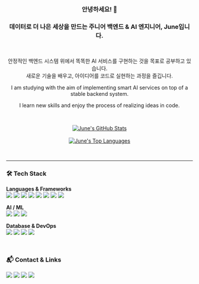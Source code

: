 <div align="center">

### **안녕하세요! 👋**
### **데이터로 더 나은 세상을 만드는 주니어 백엔드 & AI 엔지니어, June입니다.**

<br>

<p>안정적인 백엔드 시스템 위에서 똑똑한 AI 서비스를 구현하는 것을 목표로 공부하고 있습니다.<br>새로운 기술을 배우고, 아이디어를 코드로 실현하는 과정을 즐깁니다.</p>
<p>I am studying with the aim of implementing smart AI services on top of a stable backend system.</p>
<p>I learn new skills and enjoy the process of realizing ideas in code.</p>

<br>

<p align="center">
  <a href="https://github.com/anuraghazra/github-readme-stats">
    <img src="https://github-readme-stats-snowy-six-56.vercel.app/api?username=4season&show_icons=true&bg_color=fff9fb&title_color=b37f8c&text_color=594a4e&icon_color=86b37f&border_radius=10&border_color=f2e8ea" alt="June's GitHub Stats" />
  </a> <br> <br>
  <a href="https://github.com/anuraghazra/github-readme-stats">
    <img src="https://github-readme-stats-snowy-six-56.vercel.app/api/top-langs/?username=4season&layout=compact&bg_color=fff9fb&title_color=b37f8c&text_color=594a4e&border_radius=10&border_color=f2e8ea" alt="June's Top Languages" />
  </a>
</p>

</div>
<br>

---

### **🛠️ Tech Stack**

<p>
  <strong>Languages & Frameworks</strong><br>
  <img src="https://img.shields.io/badge/Python-3776AB?style=for-the-badge&logo=python&logoColor=white"/>
  <img src="https://img.shields.io/badge/Go-00ADD8?style=for-the-badge&logo=go&logoColor=white"/>
  <img src="https://img.shields.io/badge/Rust-000000?style=for-the-badge&logo=rust&logoColor=white"/>
  <img src="https://img.shields.io/badge/C-A8B9CC?style=for-the-badge&logo=c&logoColor=white"/>
  <img src="https://img.shields.io/badge/C++-00599C?style=for-the-badge&logo=c%2B%2B&logoColor=white"/>
  <img src="https://img.shields.io/badge/TypeScript-3178C6?style=for-the-badge&logo=typescript&logoColor=white"/>
  <img src="https://img.shields.io/badge/JavaScript-F7DF1E?style=for-the-badge&logo=javascript&logoColor=black"/>
  <img src="https://img.shields.io/badge/Node.js-339933?style=for-the-badge&logo=node.js&logoColor=white"/>
</p>

<p>
  <strong>AI / ML</strong><br>
  <img src="https://img.shields.io/badge/PyTorch-EE4C2C?style=for-the-badge&logo=pytorch&logoColor=white"/>
  <img src="https://img.shields.io/badge/TensorFlow-FF6F00?style=for-the-badge&logo=tensorflow&logoColor=white"/>
  <img src="https://img.shields.io/badge/Scikit--learn-F7931E?style=for-the-badge&logo=scikit-learn&logoColor=white"/>
</p>

<p>
  <strong>Database & DevOps</strong><br>
  <img src="https://img.shields.io/badge/MySQL-4479A1?style=for-the-badge&logo=mysql&logoColor=white"/>
  <img src="https://img.shields.io/badge/SQLite-003B57?style=for-the-badge&logo=sqlite&logoColor=white"/>
  <img src="https://img.shields.io/badge/Docker-2496ED?style=for-the-badge&logo=docker&logoColor=white"/>
  <img src="https://img.shields.io/badge/Oracle_Cloud-F80000?style=for-the-badge&logo=oracle&logoColor=white"/>
</p>

<br>

### **📬 Contact & Links**

<p align="left">
  <a href="mailto:junhoheo@outlook.com"><img src="https://img.shields.io/badge/Email-86b37f?style=for-the-badge&logo=gmail&logoColor=white"></a>
  <a href="https://junho.art" target="_blank"><img src="https://img.shields.io/badge/Portfolio-86b37f?style=for-the-badge&logo=rss&logoColor=white"></a>
  <a href="https://junho.art" target="_blank"><img src="https://img.shields.io/badge/Blog-86b37f?style=for-the-badge&logo=blogger&logoColor=white"></a>
  <a href="[링크드인 주소]" target="_blank"><img src="https://img.shields.io/badge/LinkedIn-86b37f?style=for-the-badge&logo=linkedin&logoColor=white"></a>
</p>
